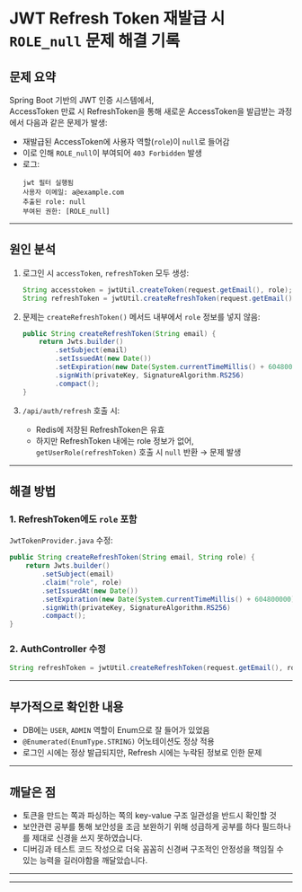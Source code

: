 
# JWT Refresh Token 재발급 시 `ROLE_null` 문제 해결 기록


##  문제 요약

Spring Boot 기반의 JWT 인증 시스템에서,  
AccessToken 만료 시 RefreshToken을 통해 새로운 AccessToken을 발급받는 과정에서 다음과 같은 문제가 발생:

- 재발급된 AccessToken에 사용자 역할(`role`)이 `null`로 들어감
- 이로 인해 `ROLE_null`이 부여되어 `403 Forbidden` 발생
- 로그:  
  ```
  jwt 필터 실행됨  
  사용자 이메일: a@example.com  
  추출된 role: null  
  부여된 권한: [ROLE_null]
  ```

---

## 원인 분석

1. 로그인 시 `accessToken`, `refreshToken` 모두 생성:
   ```java
   String accesstoken = jwtUtil.createToken(request.getEmail(), role);
   String refreshToken = jwtUtil.createRefreshToken(request.getEmail());
   ```

2. 문제는 `createRefreshToken()` 메서드 내부에서 `role` 정보를 넣지 않음:
   ```java
   public String createRefreshToken(String email) {
       return Jwts.builder()
           .setSubject(email)
           .setIssuedAt(new Date())
           .setExpiration(new Date(System.currentTimeMillis() + 604800000)) // 7일
           .signWith(privateKey, SignatureAlgorithm.RS256)
           .compact();
   }
   ```

3. `/api/auth/refresh` 호출 시:
   - Redis에 저장된 RefreshToken은 유효
   - 하지만 RefreshToken 내에는 role 정보가 없어,  
     `getUserRole(refreshToken)` 호출 시 `null` 반환 → 문제 발생

---

## 해결 방법

### 1. RefreshToken에도 `role` 포함

`JwtTokenProvider.java` 수정:
```java
public String createRefreshToken(String email, String role) {
    return Jwts.builder()
        .setSubject(email)
        .claim("role", role)
        .setIssuedAt(new Date())
        .setExpiration(new Date(System.currentTimeMillis() + 604800000)) // 7일
        .signWith(privateKey, SignatureAlgorithm.RS256)
        .compact();
}
```

###  2. AuthController 수정

```java
String refreshToken = jwtUtil.createRefreshToken(request.getEmail(), role);
```

---

##  부가적으로 확인한 내용

- DB에는 `USER`, `ADMIN` 역할이 Enum으로 잘 들어가 있었음
- `@Enumerated(EnumType.STRING)` 어노테이션도 정상 적용
- 로그인 시에는 정상 발급되지만, Refresh 시에는 누락된 정보로 인한 문제

---

## 깨달은 점


- 토큰을 만드는 쪽과 파싱하는 쪽의 key-value 구조 일관성을 반드시 확인할 것
- 보안관련 공부를 통해 보안성을 조금 보완하기 위해 성급하게 공부를 하다 필드하나를 제대로 신경을 쓰지 못하였습니다.
- 디버깅과 테스트 코드 작성으로 더욱 꼼꼼히 신경써 구조적인 안정성을 책임질 수 있는 능력을 길러야함을 깨달았습니다.

---


---


